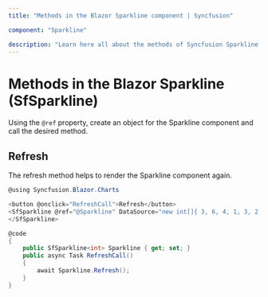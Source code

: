 ```yaml
---
title: "Methods in the Blazor Sparkline component | Syncfusion"

component: "Sparkline"

description: "Learn here all about the methods of Syncfusion Sparkline (SfSparkline) component and more."
---
```


# Methods in the Blazor Sparkline (SfSparkline)

Using the `@ref` property, create an object for the Sparkline component and call the desired method.

## Refresh

The refresh method helps to render the Sparkline component again.

```csharp
@using Syncfusion.Blazor.Charts

<button @onclick="RefreshCall">Refresh</button>
<SfSparkline @ref="@Sparkline" DataSource="new int[]{ 3, 6, 4, 1, 3, 2, 5 }" Type="SparklineType.Area" Height="200px" Width="350px" Fill="#b2cfff" LineWidth="1">
</SfSparkline>

@code
{
    public SfSparkline<int> Sparkline { get; set; }
    public async Task RefreshCall()
    {
        await Sparkline.Refresh();
    }
}
```